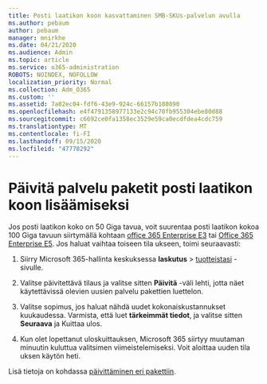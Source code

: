 ```yaml
---
title: Posti laatikon koon kasvattaminen SMB-SKUs-palvelun avulla
ms.author: pebaum
author: pebaum
manager: mnirkhe
ms.date: 04/21/2020
ms.audience: Admin
ms.topic: article
ms.service: o365-administration
ROBOTS: NOINDEX, NOFOLLOW
localization_priority: Normal
ms.collection: Adm_O365
ms.custom: ''
ms.assetid: 7a82ec04-fdf6-43e9-924c-66157b180890
ms.openlocfilehash: e4f4791358977133e2c94c70fb955304ebe80d88
ms.sourcegitcommit: c6692ce0fa1358ec3529e59ca0ecdfdea4cdc759
ms.translationtype: MT
ms.contentlocale: fi-FI
ms.lasthandoff: 09/15/2020
ms.locfileid: "47778292"
---
```

# <a name="upgrade-plans-to-increase-mailbox-size"></a>Päivitä palvelu paketit posti laatikon koon lisäämiseksi

Jos posti laatikon koko on 50 Giga tavua, voit suurentaa posti laatikon kokoa 100 Giga tavuun siirtymällä kohtaan [office 365 Enterprise E3](https://products.office.com/business/office-365-enterprise-e3-business-software) tai [Office 365 Enterprise E5](https://products.office.com/business/office-365-enterprise-e5-business-software). Jos haluat vaihtaa toiseen tila ukseen, toimi seuraavasti:
  
1. Siirry Microsoft 365-hallinta keskuksessa **laskutus**  >  [tuotteistasi](https://go.microsoft.com/fwlink/p/?linkid=842054) -sivulle.

2. Valitse päivitettävä tilaus ja valitse sitten **Päivitä** -väli lehti, jotta näet käytettävissä olevien uusien palvelu pakettien luettelon.

3. Valitse sopimus, jos haluat nähdä uudet kokonaiskustannukset kuukaudessa. Varmista, että luet **tärkeimmät tiedot**, ja valitse sitten **Seuraava** ja Kuittaa ulos.

4. Kun olet lopettanut uloskuittauksen, Microsoft 365 siirtyy muutaman minuutin kuluttua valitsimen viimeistelemiseksi. Voit aloittaa uuden tila uksen käytön heti.

Lisä tietoja on kohdassa [päivittäminen eri pakettiin](https://docs.microsoft.com/microsoft-365/commerce/subscriptions/upgrade-to-different-plan).